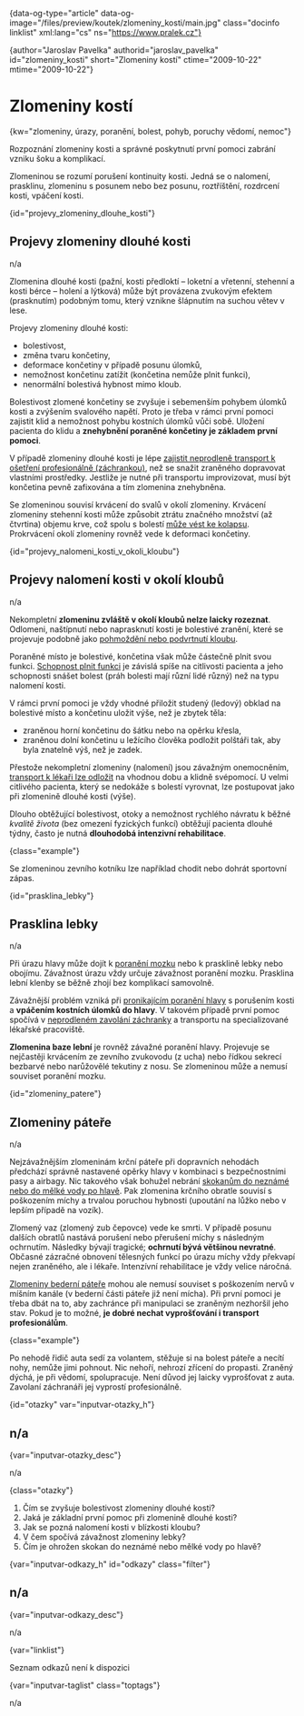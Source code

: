 
{data-og-type="article" data-og-image="/files/preview/koutek/zlomeniny_kosti/main.jpg" class="docinfo linklist" xml:lang="cs" ns="https://www.pralek.cz"}

{author="Jaroslav Pavelka" authorid="jaroslav\_pavelka" id="zlomeniny\_kosti" short="Zlomeniny kostí" ctime="2009-10-22" mtime="2009-10-22"}

# Zlomeniny kostí

<!-- generated attribute kw by user_udpatekw.sh on 2019-01-10, do not edit -->

{kw="zlomeniny, úrazy, poranění, bolest, pohyb, poruchy vědomí, nemoc"}

Rozpoznání zlomeniny kosti a správné poskytnutí první pomoci zabrání vzniku šoku a komplikací.

Zlomeninou se rozumí porušení kontinuity kosti. Jedná se o nalomení, prasklinu, zlomeninu s posunem nebo bez posunu, roztříštění, rozdrcení kosti, vpáčení kosti.

{id="projevy\_zlomeniny\_dlouhe_kosti"}

## Projevy zlomeniny dlouhé kosti

n/a

Zlomenina dlouhé kosti (pažní, kosti předloktí – loketní a vřetenní, stehenní a kosti bérce – holení a lýtková) může být provázena zvukovým efektem (prasknutím) podobným tomu, který vznikne šlápnutím na suchou větev v lese.

Projevy zlomeniny dlouhé kosti:

  * bolestivost,
  * změna tvaru končetiny,
  * deformace končetiny v případě posunu úlomků,
  * nemožnost končetinu zatížit (končetina nemůže plnit funkci),
  * nenormální bolestivá hybnost mimo kloub.

Bolestivost zlomené končetiny se zvyšuje i sebemenším pohybem úlomků kosti a zvýšením svalového napětí. Proto je třeba v rámci první pomoci zajistit klid a nemožnost pohybu kostních úlomků vůči sobě. Uložení pacienta do klidu a **znehybnění poraněné končetiny je základem první pomoci**.

V případě zlomeniny dlouhé kosti je lépe [zajistit neprodleně transport k ošetření profesionálně (záchrankou)][1], než se snažit zraněného dopravovat vlastními prostředky. Jestliže je nutné při transportu improvizovat, musí být končetina pevně zafixována a tím zlomenina znehybněna.

Se zlomeninou souvisí krvácení do svalů v okolí zlomeniny. Krvácení zlomeniny stehenní kosti může způsobit ztrátu značného množství (až čtvrtina) objemu krve, což spolu s bolestí [může vést ke kolapsu][2]. Prokrvácení okolí zlomeniny rovněž vede k deformaci končetiny.

{id="projevy\_nalomeni\_kosti\_v\_okoli_kloubu"}

## Projevy nalomení kosti v okolí kloubů

n/a

Nekompletní **zlomeninu zvláště v okolí kloubů nelze laicky rozeznat**. Odlomeni, naštípnutí nebo naprasknutí kosti je bolestivé zranění, které se projevuje podobně jako [pohmoždění nebo podvrtnutí kloubu][3].

Poraněné místo je bolestivé, končetina však může částečně plnit svou funkci. [Schopnost plnit funkci][4] je závislá spíše na citlivosti pacienta a jeho schopnosti snášet bolest (práh bolesti mají různí lidé různý) než na typu nalomení kosti.

V rámci první pomoci je vždy vhodné přiložit studený (ledový) obklad na bolestivé místo a končetinu uložit výše, než je zbytek těla:

  * zraněnou horní končetinu do šátku nebo na opěrku křesla,
  * zraněnou dolní končetinu u ležícího člověka podložit polštáři tak, aby byla znatelně výš, než je zadek.

Přestože nekompletní zlomeniny (nalomení) jsou závažným onemocněním, [transport k lékaři lze odložit][5] na vhodnou dobu a klidně svépomocí. U velmi citlivého pacienta, který se nedokáže s bolestí vyrovnat, lze postupovat jako při zlomenině dlouhé kosti (výše).

Dlouho obtěžující bolestivost, otoky a nemožnost rychlého návratu k běžné _kvalitě života_ (bez omezení fyzických funkcí) obtěžují pacienta dlouhé týdny, často je nutná **dlouhodobá intenzivní rehabilitace**.

{class="example"}

Se zlomeninou zevního kotníku lze například chodit nebo dohrát sportovní zápas.

{id="prasklina_lebky"}

## Prasklina lebky

n/a

Při úrazu hlavy může dojít k [poranění mozku][6] nebo k prasklině lebky nebo obojímu. Závažnost úrazu vždy určuje závažnost poranění mozku. Prasklina lební klenby se běžně zhojí bez komplikací samovolně.

Závažnější problém vzniká při [pronikajícím poranění hlavy][7] s porušením kosti a **vpáčením kostních úlomků do hlavy**. V takovém případě první pomoc spočívá v [neprodleném zavolání záchranky][1] a transportu na specializované lékařské pracoviště.

**Zlomenina baze lební** je rovněž závažné poranění hlavy. Projevuje se nejčastěji krvácením ze zevního zvukovodu (z ucha) nebo řídkou sekrecí bezbarvé nebo narůžovělé tekutiny z nosu. Se zlomeninou může a nemusí souviset poranění mozku.

{id="zlomeniny_patere"}

## Zlomeniny páteře

n/a

Nejzávažnějším zlomeninám krční páteře při dopravních nehodách předchází správně nastavené opěrky hlavy v kombinaci s bezpečnostními pasy a airbagy. Nic takového však bohužel nebrání [skokanům do neznámé nebo do mělké vody po hlavě][8]. Pak zlomenina krčního obratle souvisí s poškozením míchy a trvalou poruchou hybnosti (upoutání na lůžko nebo v lepším případě na vozík).

Zlomený vaz (zlomený zub čepovce) vede ke smrti. V případě posunu dalších obratlů nastává porušení nebo přerušení míchy s následným ochrnutím. Následky bývají tragické; **ochrnutí bývá většinou nevratné**. Občasné zázračné obnovení tělesných funkcí po úrazu míchy vždy překvapí nejen zraněného, ale i lékaře. Intenzívní rehabilitace je vždy velice náročná.

[Zlomeniny bederní páteře][9] mohou ale nemusí souviset s poškozením nervů v míšním kanále (v bederní části páteře již není mícha). Při první pomoci je třeba dbát na to, aby zachránce při manipulaci se zraněným nezhoršil jeho stav. Pokud je to možné, **je dobré nechat vyprošťování i transport profesionálům**.

{class="example"}

Po nehodě řidič auta sedí za volantem, stěžuje si na bolest páteře a necítí nohy, nemůže jimi pohnout. Nic nehoří, nehrozí zřícení do propasti. Zraněný dýchá, je při vědomí, spolupracuje. Není důvod jej laicky vyprošťovat z auta. Zavolaní záchranáři jej vyprostí profesionálně.

{id="otazky" var="inputvar-otazky_h"}

## n/a

{var="inputvar-otazky_desc"}

n/a

{class="otazky"}

  1. Čím se zvyšuje bolestivost zlomeniny dlouhé kosti?
  2. Jaká je základní první pomoc při zlomenině dlouhé kosti?
  3. Jak se pozná nalomení kosti v blízkosti kloubu?
  4. V čem spočívá závažnost zlomeniny lebky?
  5. Čím je ohrožen skokan do neznámé nebo mělké vody po hlavě?

{var="inputvar-odkazy_h" id="odkazy" class="filter"}

## n/a

{var="inputvar-odkazy_desc"}

n/a

{var="linklist"}

Seznam odkazů není k dispozici

{var="inputvar-taglist" class="toptags"}

n/a

 [1]: rychla_lekarska_pomoc
 [2]: mdloba_neboli_kolaps
 [3]: podvrtnuti_kotniku
 [4]: detske_zlomeniny
 [5]: nalehavost_lekarskeho_vysetreni
 [6]: otres_mozku
 [7]: bodne_a_strelne_poraneni
 [8]: skoky_do_vody
 [9]: starecke_zlomeniny

